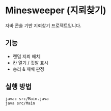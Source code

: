 # Minesweeper (지뢰찾기)

자바 콘솔 기반 지뢰찾기 프로젝트입니다.

## 기능
- 랜덤 지뢰 배치
- 칸 열기 / 깃발 표시
- 승리 & 패배 판정

## 실행 방법
```bash
javac src/Main.java
java src/Main
